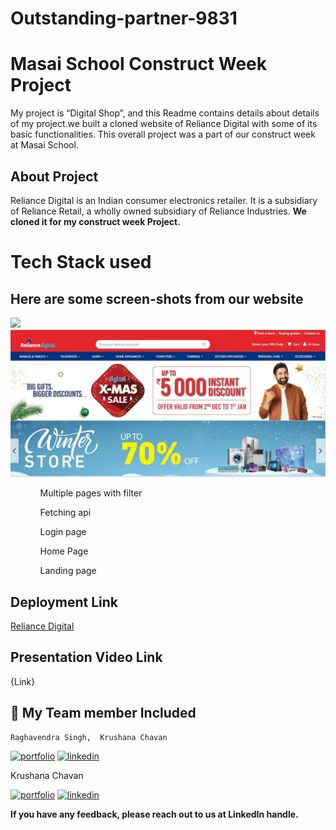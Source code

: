# Outstanding-partner-9831
# Masai School Construct Week Project
My project is “Digital Shop”, and this Readme contains details about details of my project.we built a cloned website of Reliance Digital with some of its basic functionalities. This overall project was a part of our construct week at Masai School.
## About Project
Reliance Digital is an Indian consumer electronics retailer. It is a subsidiary of Reliance Retail, a wholly owned subsidiary of Reliance Industries.
<b> We cloned it for my construct week Project. </b>
<h1>Tech Stack used</h1>
<h2>Here are some screen-shots from our website</h2>

<img src="https://searchlogovector.com/wp-content/uploads/2020/04/reliance-digital-logo-vector.png"/>


<img src= "https://github.com/raghavendra7992/outstanding-partner-9831/blob/master/reliance-d/src/AdminDashBoard/icons/Reliance%20Digital%20Project.jpg?raw=true"/>
<ol>
<ul>Multiple pages with filter</ul>
  <ul></ul>
<ul>Fetching api</ul>
<ul>Login page</ul>
<ul>Home Page </ul>
<ul>Landing page</ul>
</ol>

## Deployment Link
<a href="https://digital-shopping.netlify.app/">Reliance Digital</a>
## Presentation Video Link
{Link}
## 🔗 My Team member Included
    Raghavendra Singh,  Krushana Chavan
[![portfolio](https://img.shields.io/badge/my_portfolio-000?style=for-the-badge&logo=ko-fi&logoColor=white)](https://github.com/raghavendra7992)
[![linkedin](https://img.shields.io/badge/linkedin-0A66C2?style=for-the-badge&logo=linkedin&logoColor=white)](https://www.linkedin.com/in/raghavendra-singh-792716180/)
   
   Krushana Chavan
   
[![portfolio](https://img.shields.io/badge/my_portfolio-000?style=for-the-badge&logo=ko-fi&logoColor=white)](https://krushana-chavan.github.io/)
[![linkedin](https://img.shields.io/badge/linkedin-0A66C2?style=for-the-badge&logo=linkedin&logoColor=white)](https://www.linkedin.com/in/krushana-chavan-25087822b/)


<b>If you have any feedback, please reach out to us at LinkedIn handle.</b>
